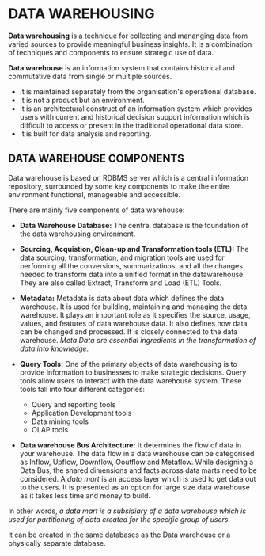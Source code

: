 # DATA WAREHOUSING
**Data warehousing** is a technique for collecting and mananging data from varied sources to provide meaningful business insights.
It is a combination of techniques and components to ensure strategic use of data. 

**Data warehouse** is an information system that contains historical and commutative data from single or multiple sources. 
+ It is maintained separately from the organisation's operational database.
+ It is not a product but an environment.
+ It is an architectural construct of an information system which provides users with current and historical decision support information 
  which is difficult to access or present in the traditional operational data store.
+ It is built for data analysis and reporting.

## DATA WAREHOUSE COMPONENTS
Data warehouse is based on RDBMS server which is a central information repository, surrounded by some key components to make the entire 
environment functional, manageable and accessible.

There are mainly five components of data warehouse:

+ **Data Warehouse Database:**
The central database is the foundation of the data warehousing environment.

+ **Sourcing, Acquistion, Clean-up and Transformation tools (ETL):**
The data sourcing, transformation, and migration tools are used for performing all the conversions, summarizations, and all the changes needed to transform data into a unified format in the datawarehouse. They are also called Extract, Transform and Load (ETL) Tools.

+ **Metadata:**
Metadata is data about data which defines the data warehouse. It is used for building, maintaining and managing the data warehouse.
It plays an important role as it specifies the source, usage, values, and features of data warehouse data. It also defines how data can be changed and processed. It is closely connected to the data warehouse.
*Meta Data are essential ingredients in the transformation of data into knowledge.*

+ **Query Tools:**
One of the primary objects of data warehousing is to provide information to businesses to make strategic decisions. Query tools allow users to interact with the data warehouse system.
These tools fall into four different categories:
  - Query and reporting tools
  - Application Development tools
  - Data mining tools
  - OLAP tools

+ **Data warehouse Bus Architecture:**
It determines the flow of data in your warehouse.  The data flow in a data warehouse can be categorised as Inflow, Upflow, Downflow, Ooutflow and Metaflow.
While designing a Data Bus, the shared dimensions and facts across data marts need to be considered. A *data mart* is an access layer which is used to get data out to the users. 
It is presented as an option for large size data warehouse as it takes less time and money to build.  

In other words, *a data mart is a subsidiary of a data warehouse which is used for partitioning of data created for the specific group of users.*

It can be created in the same databases as the Data warehouse or a physically separate database.
